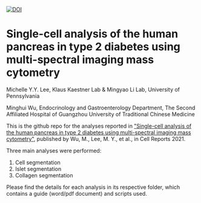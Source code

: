 [![DOI](https://zenodo.org/badge/doi/10.5281/zenodo.5557120.svg)](https://zenodo.org/badge/latestdoi/375136919)

# Single-cell analysis of the human pancreas in type 2 diabetes using multi-spectral imaging mass cytometry

Michelle Y.Y. Lee, Klaus Kaestner Lab & Mingyao Li Lab, University of Pennsylvania

Minghui Wu, Endocrinology and Gastroenterology Department, The Second Affiliated Hospital of Guangzhou University of Traditional Chinese Medicine

This is the github repo for the analyses reported in ["Single-cell analysis of the human pancreas in type 2 diabetes using multi-spectral imaging mass cytometry"](https://www.cell.com/cell-reports/fulltext/S2211-1247(21)01392-9), published by Wu, M., Lee, M. Y., et al., in Cell Reports 2021.

Three main analyses were performed: 
1) Cell segmentation
2) Islet segmentation
3) Collagen segmentation 

Please find the details for each analysis in its respective folder, which contains a guide (word/pdf document) and scripts used. 

